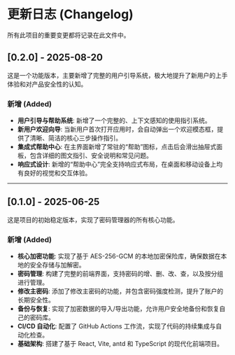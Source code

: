 # 更新日志 (Changelog)

所有此项目的重要变更都将记录在此文件中。

## [0.2.0] - 2025-08-20

这是一个功能版本，主要新增了完整的用户引导系统，极大地提升了新用户的上手体验和对产品安全性的认知。

### 新增 (Added)

- **用户引导与帮助系统**: 新增了一个完整的、上下文感知的使用指引系统。
- **新用户欢迎向导**: 当新用户首次打开应用时，会自动弹出一个欢迎模态框，提供了清晰、简洁的核心三步操作指引。
- **集成式帮助中心**: 在主界面新增了常驻的“帮助”图标，点击后会滑出抽屉式面板，包含详细的图文指引、安全说明和常见问题。
- **响应式设计**: 新增的“帮助中心”完全支持响应式布局，在桌面和移动设备上均有良好的视觉和交互体验。

---

## [0.1.0] - 2025-06-25

这是项目的初始稳定版本，实现了密码管理器的所有核心功能。

### 新增 (Added)

- **核心加密功能**: 实现了基于 AES-256-GCM 的本地加密保险库，确保数据在本地的安全存储与加解密。
- **密码管理**: 构建了完整的前端界面，支持密码的增、删、改、查，以及按分组进行管理。
- **修改主密码**: 添加了修改主密码的功能，并包含密码强度检测，提升了账户的长期安全性。
- **备份与恢复**: 实现了加密数据的导入/导出功能，允许用户安全地备份和恢复自己的密码库。
- **CI/CD 自动化**: 配置了 GitHub Actions 工作流，实现了代码的持续集成与自动化检查。
- **基础架构**: 搭建了基于 React, Vite, antd 和 TypeScript 的现代化前端项目。